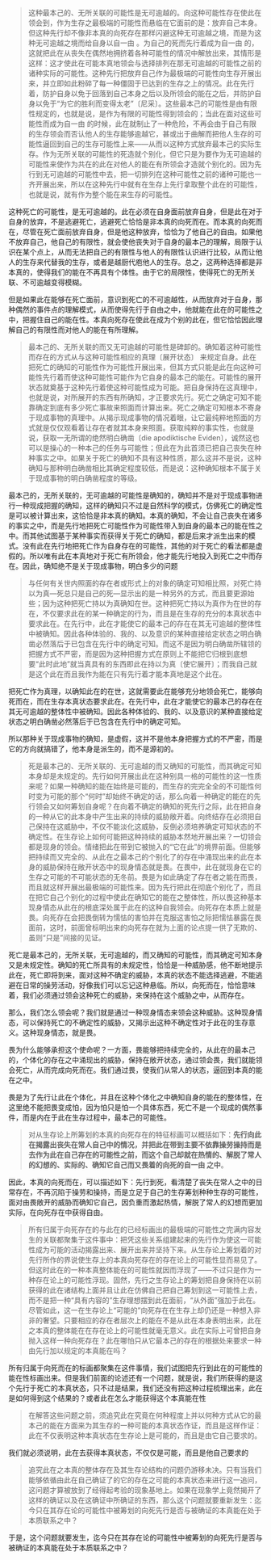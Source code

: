 <blockquote data-pid="nMA3f4Xy">这种最本己的、无所关联的可能性是无可逾越的。向这种可能性存在使此在领会到，作为生存之最极端的可能性而悬临在它面前的是：放弃自己本身。但这种先行却不像非本真的向死存在那样闪避这种无可逾越之境，而是为这种无可逾越之境而给自身以自一由 。为自己的死而先行着成为自一由 的，这就把此在从丧失在偶然地拥挤着各种可能性的情况中解放出来，其情形是这样：这才使此在可能本真地领会与选择排列在那无可逾越的可能性之前的诸种实际的可能性。这种先行把放弃自己作为最极端的可能性向生存开展出来，并立即如此粉碎了每一种僵固于已达到的生存之上的情况。此在先行着，防护自身以免于回落到自己本身之后以及所领会的能在之后，并防护自身以免于“为它的胜利而变得太老”〔尼采〕。这些最本己的可能性是由有限性规定的，也就是说，是作为有限的可能性得到领会的；当此在面对这些可能性而成为自一由 的时候，此在就制止了一种危险，不再会由于自己有限的生存领会而否认他人的生存能够逾越它，甚或出于曲解而把他人生存的可能性逼回到自己的生存可能性上来——从而以这种方式放弃最本己的实际生存。作为无所关联的可能性的死造就个别化，但它只是为要作为无可逾越的可能性来使作为共在的此在对他人的能在有所领会才造就个别化的。因为先行到无可逾越的可能性中去，把一切排列在这种可能性之前的诸种可能也一齐开展出来，所以在这种先行中就有在生存上先行拿取整个此在的可能性，也就是说，就有作为整个能在来生存的可能性。</blockquote><p data-pid="I74bDyje">这种死亡的可能性，是无可逾越的。此在必须在自身面前放弃自身，但是此在对于自身的放弃，不是逃避死亡，逃避死亡恰恰是非本真的向死而在。而本真的向死而在，尽管在死亡面前放弃自身，但是他这种放弃，恰恰为了他自己的自由。如果他不放弃自己，他自己的有限性，就会使他丧失对于自身的最本己的理解，局限于认识在某个点上，从而无法把自己的有限性与他人的有限性认识进行比较，从而让他人的生存来代替我的生存，或者是越厨代庖他人的生存。总之，这两种选择都是非本真的，使得我们的能在不再具有个体性。由于它的局限性，使得死亡的无所关联、不可逾越变得模糊。</p><p data-pid="42KGVQi1">但是如果此在能够在死亡面前，意识到死亡的不可逾越性，从而放弃对于自身，那种偶然的事件点的理解模式，从而使得先行于自由之中，他就能在此在的可能性之中，把握住自己的能在性。本真向死存在使此在成为个别的此在，但它恰恰因此理解自己的有限性而对他人的能在有所理解。</p><blockquote data-pid="K8JGGJs2">最本己的、无所关联的而又无可逾越的可能性是碑卸的。确知着这种可能性而存在的方式从与这种可能性相应的真理〔展开状态〕 来规定自身。此在把死亡的确知的可能性作为可能性开展出来，但其方式只能是此在向这种可能性先行着而使这种可能性可能作为它自身的最本己的能在。可能性的展开状态就奠基于这种先行着使这种可能性成为可能。把自身保持在这真理中，也就是说，对所展开的东西有所确知，才正要求先行。死亡之确定可知不能靠确定到底有多少死亡事故来照面而计算出来。死亡之确定可知根本不寄身于现成事物的真理中。从揭示现成事物的情况着眼，让它最纯粹地照面的方式就是仅仅观看着让存在者就其本身来照面。获取纯粹的事实性，也就是说，获取一无所谓的绝然明白确凿〔die apodiktische Eviden〕，诚然这也可以是操心的一种本己的任务与可能性；但此在为此首须已把自己丧失在种种事实之中。如果关于死亡的确知不具有这种性质，那么这并不是说，这种确知与那种明白确凿相比其确定程度较低，而是说：这种确知根本不属于关于现成事物的明白确凿程度的等级。</blockquote><p data-pid="73tpsC87">最本己的，无所关联的，无可逾越的可能性是确知的，确知并不是对于现成事物进行一种现成把握的确知，这样的确知只不过是自然科学的模式，仿佛死亡的确定性是可以被计算出来，这恰恰是非本真的确知。本真的确知，不会让自己丧失在诸多的事实之中，而是先行地把死亡可能性作为可能性带入到自身的最本己的能在性之中。而其他试图基于某种事实而获得关于死亡的确知，都是后来才派生出来的模式。没有此在先行地把死亡作为自身存在的可能性，其他的对于死亡的看法都是虚假的。所以唯有此在本真地对于死亡有所领会，他才能先行地投入到死亡之中而存在。因此，确知绝不是关于现成事物，明白多少的问题</p><blockquote data-pid="BsPh2tsE">与任何有关世内照面的存在者或形式上的对象的确定可知相比照，对死亡持以为真—死总只是自己的死—显示出的是一种另外的方式，而且要更源始些；因为这种把死亡持以为真确知在世。这种把死亡持以为真作为在世的存在，不仅要求此在的某一种确定的行为，而且是在生存的充分的本真状态中要求此在。在先行中，此在才能使它的最本己的存在在其无可逾越的整体性中被确知。因此各种体验的、我的、以及意识的某种直接给定状态之明白确凿必然落后于已包含在先行中的确定可知。而这不是因为明白确凿所辖领的把握方式不严密，而是因为这种把握方式在原则上不能把它归根到底想要“此时此地”就当真具有的东西即此在持以为真〔使它展开〕；而我自己就是这个此在而且我作为能在只有先行着才能本真地是这个此在。</blockquote><p data-pid="PqSV8uqK">把死亡作为真理，以确知此在的在世，这就需要此在能够充分地领会死亡，能够向死而在，而在生存本真状态要求此在。在先行中，此在才能使它的最本己的存在在其无可逾越的整体性中被确知。因此各种体验的、我的、以及意识的某种直接给定状态之明白确凿必然落后于已包含在先行中的确定可知。</p><p data-pid="hquD4kjM">所以那种关于现成事物的确知，是虚假，这并不是他本身把握方式的不严密，而是它的方向就搞错了，他本身是派生的，而不是源初的。</p><blockquote data-pid="1EtECpG2">死是最本己的、无所关联的、无可逾越的而又确知的可能性，而其确定可知本身却是未规定的。先行如何开展出此在这种别具一格的可能性的这一性质来呢？如果一种确知的能在始终是可能的，而生存的完完全全的不可能性何时变为可能的那个“何时”却始终不确定的话，那么向着一种确定的能在的先行领会又如何筹划自身呢？在向着不确定的确知的死先行之际，此在把自身的一种从它的此本身中产生出来的持续的威胁敞开着。向终结存在必须把自己保持在这威胁中，不仅不能淡化这威胁，反倒必须培养确定可知状态的不确定性。在生存论上如何可能把这种持续的威胁本然地开展出来？一切领会都是现身的领会。情绪把此在带到它被抛入的“它在此”的境界前面。但能够把持续而又完全的、从此在之最本己的个别化了的存在中涌现出来的此在本身的威胁保持在敞开状态中的现身情态就是畏。在畏中，此在就现身在它的生存之可能的不可能状态的无冬前。畏是为如此确定了存在者之能在而畏，而且就这样开展出最极端的可能性来。因为先行把此在彻底个别化了，而且在把它自己个别化的过程中使此在确知它的能在之整体性，所以畏这种基本现身情态从此在的根底深处属于此在的这种自我领会。向死存在本质上就是畏。向死存在会把畏倒转为懦怯的害怕并在克服这害怕之际把懦怯暴露在畏面前，这时，前面曾标明出来的向死存在就为上面的论点提一供了无欺的、虽则“只是”间接的见证。</blockquote><p data-pid="gCkidgff">死亡是最本己的，无所关联，无可逾越的，而又确知的可能性，而其确定可知本身又是未规定性。确知的死亡所具有的未规定性，恰恰是一种威胁感，他不断地提示此在，死亡即将到来，面对这种不确定的威胁，本真的状态不能选择逃避，不能逃避在日常的操劳活动，好像我们可以忘记这种悬临。所以，向死而在，恰恰意味着，我们必须通过领会这种死亡的威胁，来保持在这个威胁之中，从而存在。</p><p data-pid="HiiWjGxv">那么，我们怎么领会呢？我们就是通过一种现身情态来领会这种威胁。这种现身情态，可以保持死亡的不确定性的威胁，又揭示出这种不确定性对于此在的生存意义。这种现身情态，就是畏。</p><p data-pid="kPXeDAj7">畏为什么能够承担这个使命呢？一方面，畏能够把持续完全的，从此在的最本己的，个体化的存在之中涌现出的威胁，保持在敞开状态，通过领会畏，我们就能领会死亡，从而完成向死而在。我们通过畏，使我们从常人的状态，逼回到本真的能在之中。</p><p data-pid="N55EAUlG">畏是为了先行让此在个体化，并且在这种个体化之中确知自身的能在的整体性，在这里绝不能把畏变成怕，因为怕只是怕一个具体东西，死亡不是一个现成的偶然事件，而是内在于此在生存过程中，最本己的可能性。</p><blockquote data-pid="nPU2A34E">对从生存论上所筹划的本真的向死存在的特征标画可以概括如下：<b>先行向此在揭露出丧失在常人自己中的情况，并把此在带到主要不依靠操劳操持而是去作为此在自己存在的可能性之前，而这个自己却就在热情的、解脱了常人的幻想的、实际的、确知它自己而又畏着的向死的自一由 之中</b>。</blockquote><p data-pid="TP4AkuTx">因此，本真的向死而在，可以描述如下：先行到死，看清楚了丧失在常人之中的日常存在，不再沉陷于操劳和操持，而是立足于自己的生存筹划种种生存的可能性，面对由畏敞开的威胁而确知它自己，因负重而激起热情，解脱了常人的幻想而更加实际，在向死存在中获得自由。</p><blockquote data-pid="t3axEc7V">所有归属于向死存在的与此在的已经标画出的最极端的可能性之完满内容发生的关联都聚集于这件事中：把凭这些关系组建起来的先行作为使这一可能性成为可能的活动揭露出来、展开出来并坚持下来。从生存论上筹划着的对先行所作的界说使生存上的本真向死存在的存在论上的可能性显而易见了。但这时此在的一种本真整体能在的可能性就因而浮现了——不过只是作为一种存在论上的可能性浮现。固然，先行之生存论上的筹划把自身保持在以前获得的此在诸结构上面并且让此在仿佛自己把自己筹划到这一可能性上去，而不是把一种“具有内容的”生存理想摆到此在面前，“从外面”强加于此在。尽管如此，这一在生存论上“可能的”向死存在在生存上却仍还是一种想入非非的奢望。只要相应的存在者层次上的能在不是从此在本身表明出来，此在之本真的整体能在在存在论上的可能性就毫无意义。此在实际上可曾把自身抛入这样一种向死存在？此在哪怕只从它最本己的存在的根据处来要求一种由先行加以规定的本真能在吗？</blockquote><p data-pid="OYrKouUU">所有归属于向死而在的标画都聚集在这件事情，我们试图把先行到此在的可能性的能在性标画出来。但是我们前面的论述还有一个问题，就是说，我们所获得的是这个先行于死亡的本真状态，只不过是结果，我们还没有把这种过程梳理出来，此在是如何得到这个结果的？或者此在怎么才能获得这个本真能在性</p><blockquote data-pid="-lKiIhsC">在解答这些问题之前，须追究此在究竟在何种程度上并以何种方式从它的最本己的能在方面来为其生存的一种可能的本真状态作证，而且是这样作证：此在不仅表明这种本真状态在生存论上是可能的，而且是由它自己要求的。</blockquote><p data-pid="MOuEBjTR">我们就必须说明，此在去获得本真状态，不仅仅是可能，而且是他自己要求的</p><blockquote data-pid="1M15WBiw">追究此在之本真的整体存在及其生存论结构的问题仍游移未决。只有当我们能够依循由此在自己确证了的它的存在之可能的本真状态来进行这一追问，这问题才算被放到了经得起考验的现象基地上。如果在现象学上竟然揭开了这样的确证以及在这确证中所确证的东西，那么这个问题就要重新发生：迄今只在其存在论的可能性中被筹划的向死先行是否与被确证的本真能在处于本质联系之中？</blockquote><p data-pid="qje_oiQs">于是，这个问题就要发生，迄今只在其存在论的可能性中被筹划的向死先行是否与被确证的本真能在处于本质联系之中？</p><p></p><p></p>